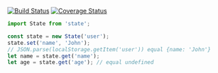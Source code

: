 [![Build Status](https://travis-ci.org/masalygin/state.svg?branch=master)](https://travis-ci.org/masalygin/state)
[![Coverage Status](https://coveralls.io/repos/github/masalygin/state/badge.svg?branch=master)](https://coveralls.io/github/masalygin/state?branch=master)


```js
import State from 'state';

const state = new State('user');
state.set('name', 'John'); 
// JSON.parse(localStorage.getItem('user')) equal {name: 'John'}
let name = state.get('name');
let age = state.get('age'); // equal undefined
```
